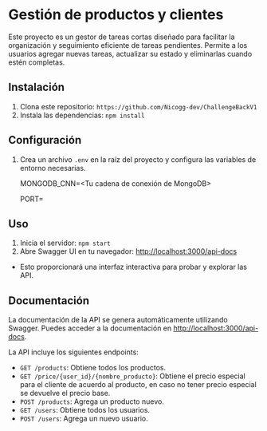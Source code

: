 # Gestión de productos y clientes

Este proyecto es un gestor de tareas cortas diseñado para facilitar la organización y seguimiento eficiente de tareas pendientes. Permite a los usuarios agregar nuevas tareas, actualizar su estado y eliminarlas cuando estén completas.

## Instalación

1. Clona este repositorio: `https://github.com/Nicogg-dev/ChallengeBackV1`
2. Instala las dependencias: `npm install`

## Configuración

1. Crea un archivo `.env` en la raíz del proyecto y configura las variables de entorno necesarias.

   MONGODB_CNN=<Tu cadena de conexión de MongoDB>
   
   PORT=<Puerto en el que desea que funcione el servidor>

## Uso

1. Inicia el servidor: `npm start`
2. Abre Swagger UI en tu navegador: [http://localhost:3000/api-docs](http://localhost:3000/api-docs)
- Esto proporcionará una interfaz interactiva para probar y explorar las API.

## Documentación

La documentación de la API se genera automáticamente utilizando Swagger. Puedes acceder a la documentación en [http://localhost:3000/api-docs](http://localhost:3000/api-docs).

La API incluye los siguientes endpoints:

- `GET /products`: Obtiene todos los productos.
- `GET /price/{user_id}/{nombre_producto}`: Obtiene el precio especial para el cliente de acuerdo al producto, en caso no tener precio especial se devuelve el precio base.
- `POST /products`: Agrega un producto nuevo.
- `GET /users`: Obtiene todos los usuarios.
- `POST /users`: Agrega un nuevo usuario.

